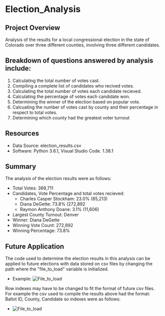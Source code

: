 # Election_Analysis #

## Project Overview
Analysis of the results for a local congressional election in the state of Colorado over three different counties, involving three different candidates.

## Breakdown of questions answered by analysis include:
1. Calculating the total number of votes cast.
2. Compiling a complete list of candidates who recived votes.
3. Calculating the total number of votes each candidate recieved.
4. Calculating the percentage of votes each candidate won.
5. Determining the winner of the election based on popular vote.
6. Calcuating the number of votes cast by county and their percentage in respect to total votes.
7. Determining which county had the greatest voter turnout

## Resources
- Data Source: election_results.csv
- Software: Python 3.6.1, Visual Studio Code. 1.38.1

## Summary
The analysis of the election results were as follows:

* Total Votes: 369,711
* Candidates, Vote Percentage and total votes recieved:
  *  Charles Casper Stockham: 23.0% (85,213)
  *  Diana DeGette: 73.8% (272,892
  *  Raymon Anthony Doane: 3.1% (11,606)
* Largest County Turnout: Denver
* Winner: Diana DeGette
* Winning Vote Count: 272,892
* Winning Percentage: 73.8% 

## Future Application

The code used to determine the election results in this analysis can be applied to future elections with data stored on csv files by changing the path where the "file_to_load" variable is initialized.
* Example: ![File_to_load](https://user-images.githubusercontent.com/96406929/150031150-1d9a9546-73ee-43dc-9e81-11653134210c.png)

Row indexes may have to be changed to fit the format of future csv files. For example the csv used to compile the results above had the format: Ballot ID, County, Candidate so indexes were as follows:
* ![File_to_load](https://user-images.githubusercontent.com/96406929/150036160-93d5a3ea-68c0-4faf-a27f-bc3b08af490b.png)


